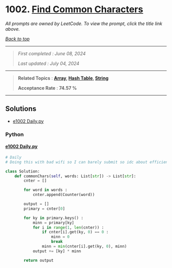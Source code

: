 # 1002. [Find Common Characters](<https://leetcode.com/problems/find-common-characters>)

*All prompts are owned by LeetCode. To view the prompt, click the title link above.*

*[Back to top](<../README.md>)*

------

> *First completed : June 08, 2024*
>
> *Last updated : July 04, 2024*

------

> **Related Topics** : **[Array](<by_topic/Array.md>), [Hash Table](<by_topic/Hash Table.md>), [String](<by_topic/String.md>)**
>
> **Acceptance Rate** : **74.57 %**

------

## Solutions

- [e1002 Daily.py](<../my-submissions/e1002 Daily.py>)
### Python
#### [e1002 Daily.py](<../my-submissions/e1002 Daily.py>)
```Python
# Daily
# Doing this with bad wifi so I can barely submit so idc about efficiency lol

class Solution:
    def commonChars(self, words: List[str]) -> List[str]:
        cnter = []

        for word in words :
            cnter.append(Counter(word))

        output = []
        primary = cnter[0]

        for ky in primary.keys() :
            minn = primary[ky]
            for i in range(1, len(cnter)) :
                if cnter[i].get(ky, 0) == 0 :
                    minn = 0
                    break
                minn = min(cnter[i].get(ky, 0), minn)
            output += [ky] * minn

        return output

```

